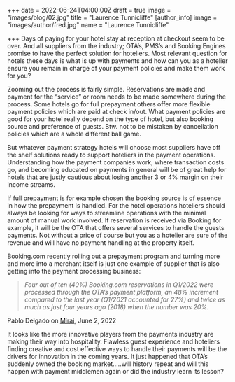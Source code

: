 +++
date = 2022-06-24T04:00:00Z
draft = true
image = "images/blog/02.jpg"
title = "Laurence Tunnicliffe"
[author_info]
image = "images/author/fred.jpg"
name = "Laurence Tunnicliffe"

+++
Days of paying for your hotel stay at reception at checkout seem to be over. And all suppliers from the industry; OTA’s, PMS’s and Booking Engines promise to have the perfect solution for hoteliers. Most relevant question for hotels these days is what is up with payments and how can you as a hotelier ensure you remain in charge of your payment policies and make them work for you?

Zooming out the process is fairly simple. Reservations are made and payment for the “service” or room needs to be made somewhere during the process. Some hotels go for full prepayment others offer more flexible payment policies which are paid at check in/out. What payment policies are good for your hotel really depend on the type of hotel, but also booking source and preference of guests. Btw. not to be mistaken by cancellation policies which are a whole different ball game.

But whatever payment strategy hotels will choose most suppliers have off the shelf solutions ready to support hoteliers in the payment operations. Understanding how the payment companies work, where transaction costs go, and becoming educated on payments in general will be of great help for hotels that are justly cautious about losing another 3 or 4% margin on their income streams.

If full prepayment is for example chosen the booking source is of essence in how the prepayment is handled. For the hotel operations hoteliers should always be looking for ways to streamline operations with the minimal amount of manual work involved. If reservation is received via Booking for example, it will be the OTA that offers several services to handle the guests payments. Not without a price of course but you as a hotelier are sure of the revenue and will have no payment handling at the property itself.

Booking.com recently rolling out a prepayment program and turning more and more into a merchant itself is just one example of supplier that is also getting into the payment processing business:

> _Four out of ten (40%) Booking.com reservations in Q1/2022 were processed through the OTA’s payment platform, an 48% increment compared to the last year (Q1/2021 accounted for 27%) and twice as much as just four years ago (2018) when the number was 20%._

Pablo Delgado on [Mirai](https://www.mirai.com/blog/understanding-booking-coms-shift-to-the-merchant-model-and-a-roadmap-for-hotels-to-compete-with-it/), June 2, 2022

It looks like the more innovative players from the payments industry are making their way into hospitality. Flawless guest experience and hoteliers finding creative and cost effective ways to handle their payments will be the drivers for innovation in the coming years. It just happened that OTA’s suddenly owned the booking market…..will history repeat and will this happen with payment middlemen again or did the industry learn its lesson?